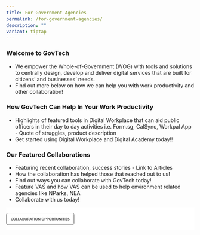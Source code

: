 ```yaml
---
title: For Government Agencies
permalink: /for-government-agencies/
description: ""
variant: tiptap
---
```

### **Welcome to GovTech**

* We empower the Whole-of-Government (WOG) with tools and solutions to centrally design, develop and deliver digital services that are built for citizens’ and businesses’ needs.
* Find out more below on how we can help you with work productivity and other collaboration!

### **How GovTech Can Help In Your Work Productivity**
* Highlights of featured tools in Digital Workplace that can aid public officers in their day to day activities i.e. Form.sg, CalSync, Workpal App - Quote of struggles, product description 
* Get started using Digital Workplace and Digital Academy today!!

### **Our Featured Collaborations**
* Featuring recent collaboration, success stories - Link to Articles
* How the collaboration has helped those that reached out to us! 
* Find out ways you can collaborate with GovTech today! 
* Feature VAS and how VAS can be used to help environment related agencies like NParks, NEA
* Collaborate with us today!

![](/images/collaborate%20cta.png)